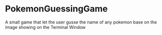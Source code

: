 # PokemonGuessingGame
A small game that let the user gusse the name of any pokemon base on the image showing on the Terminal Window
